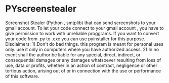 # PYscreenstealer
Screenshot Stealer (Python , smtplib) that can send screenshots to your gmail account.
To let your code connect to your gmail account , you have to give permission to work with 
unreliable proggrams.
If you want to convert  your code from .py to .exe you can use pyinstaller for this purpose.
Disclaimers: 1).Don't do bad things. this program is meant for personal uses only. use it only in computers where you have authorized access. 2).In no event shall the author be liable for any special, direct, indirect, or consequential damages or any damages whatsoever resulting from loss of use, data or profits, whether in an action of contract, negligence or other tortious action, arising out of or in connection with the use or performance of this software.
